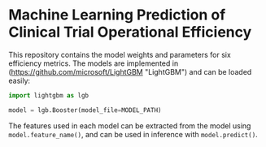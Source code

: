 # Machine Learning Prediction of Clinical Trial Operational Efficiency

This repository contains the model weights and parameters for six efficiency metrics.
The models are implemented in (https://github.com/microsoft/LightGBM "LightGBM") and can be loaded easily:

```python
import lightgbm as lgb

model = lgb.Booster(model_file=MODEL_PATH)
```

The features used in each model can be extracted from the model using `model.feature_name()`, and can be used in inference with `model.predict()`.


